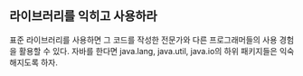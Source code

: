 ## 라이브러리를 익히고 사용하라  

표준 라이브러리를 사용하면 그 코드를 작성한 전문가와 다른 프로그래머들의 사용 경험을 활용할 수 있다. 
자바를 한다면 java.lang, java.util, java.io의 하위 패키지들은 익숙해지도록 하자.